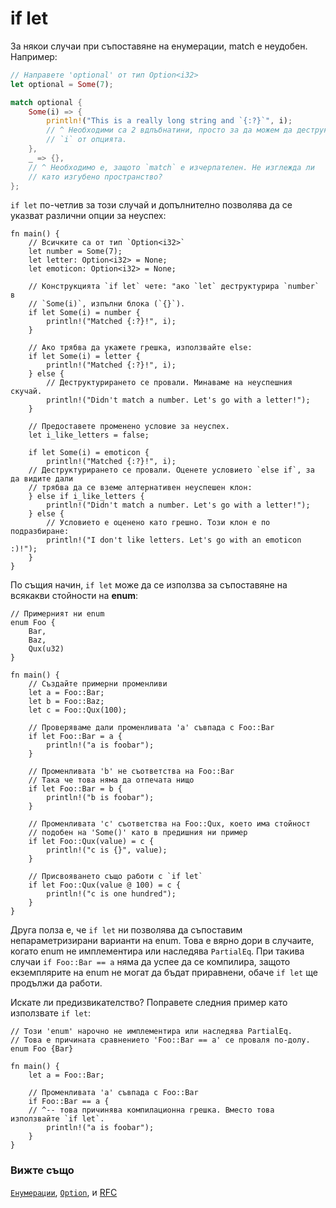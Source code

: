 # if let

За някои случаи при съпоставяне на енумерации, match е неудобен. Например:

```rust
// Направете 'optional' от тип Option<i32>
let optional = Some(7);

match optional {
    Some(i) => {
        println!("This is a really long string and `{:?}`", i);
        // ^ Необходими са 2 вдлъбнатини, просто за да можем да деструктурираме
        // `i` от опцията.
    },
    _ => {},
    // ^ Необходимо е, защото `match` е изчерпателен. Не изглежда ли
    // като изгубено пространство?
};

```

`if let` по-четлив за този случай и допълнително позволява
да се указват различни опции за неуспех:

```rust,editable
fn main() {
    // Всичките са от тип `Option<i32>`
    let number = Some(7);
    let letter: Option<i32> = None;
    let emoticon: Option<i32> = None;

    // Конструкцията `if let` чете: "ако `let` деструктурира `number` в
    // `Some(i)`, изпълни блока (`{}`).
    if let Some(i) = number {
        println!("Matched {:?}!", i);
    }

    // Ако трябва да укажете грешка, използвайте else:
    if let Some(i) = letter {
        println!("Matched {:?}!", i);
    } else {
        // Деструктурирането се провали. Минаваме на неуспешния скучай.
        println!("Didn't match a number. Let's go with a letter!");
    }

    // Предоставете променено условие за неуспех.
    let i_like_letters = false;

    if let Some(i) = emoticon {
        println!("Matched {:?}!", i);
    // Деструктурирането се провали. Оценете условието `else if`, за да видите дали
    // трябва да се вземе алтернативен неуспешен клон:
    } else if i_like_letters {
        println!("Didn't match a number. Let's go with a letter!");
    } else {
        // Условието е оценено като грешно. Този клон е по подразбиране:
        println!("I don't like letters. Let's go with an emoticon :)!");
    }
}
```

По същия начин, `if let` може да се използва за съпоставяне на всякакви стойности на **enum**:

```rust,editable
// Примерният ни enum
enum Foo {
    Bar,
    Baz,
    Qux(u32)
}

fn main() {
    // Създайте примерни променливи
    let a = Foo::Bar;
    let b = Foo::Baz;
    let c = Foo::Qux(100);
    
    // Проверяваме дали променливата 'a' съвпада с Foo::Bar
    if let Foo::Bar = a {
        println!("a is foobar");
    }
    
    // Променливата 'b' не съответства на Foo::Bar
    // Така че това няма да отпечата нищо
    if let Foo::Bar = b {
        println!("b is foobar");
    }
    
    // Променливата 'c' съответства на Foo::Qux, което има стойност
    // подобен на 'Some()' като в предишния ни пример
    if let Foo::Qux(value) = c {
        println!("c is {}", value);
    }

    // Присвояването също работи с `if let`
    if let Foo::Qux(value @ 100) = c {
        println!("c is one hundred");
    }
}
```

Друга полза е, че `if let` ни позволява да съпоставим непараметризирани варианти на enum. Това е вярно дори в случаите, когато enum не имплементира или наследява `PartialEq`. При такива случаи `if Foo::Bar == a` няма да успее да се компилира, защото екземплярите на enum не могат да бъдат приравнени, обаче `if let` ще продължи да работи.

Искате ли предизвикателство? Поправете следния пример като използвате `if let`:

```rust,editable,ignore,mdbook-runnable
// Този 'enum' нарочно не имплементира или наследява PartialEq.
// Това е причината сравнението 'Foo::Bar == a' се проваля по-долу.
enum Foo {Bar}

fn main() {
    let a = Foo::Bar;

    // Променливата 'a' съвпада с Foo::Bar
    if Foo::Bar == a {
    // ^-- това причинява компилационна грешка. Вместо това използвайте `if let`.
        println!("a is foobar");
    }
}
```

### Вижте също

[`Енумерации`][enum], [`Option`][option], и [RFC][if_let_rfc]

[enum]: ../custom_types/enum.md
[if_let_rfc]: https://github.com/rust-lang/rfcs/pull/160
[option]: ../std/option.md
